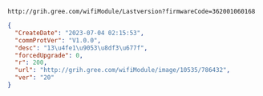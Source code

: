 `http://grih.gree.com/wifiModule/Lastversion?firmwareCode=362001060168`

```json
{
  "CreateDate": "2023-07-04 02:15:53",
  "commProtVer": "V1.0.0",
  "desc": "13\u4fe1\u9053\u8df3\u677f",
  "forcedUpgrade": 0,
  "r": 200,
  "url": "http://grih.gree.com/wifiModule/image/10535/786432",
  "ver": "20"
}
```
